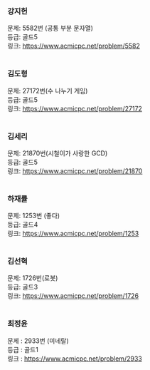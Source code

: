 ### 강지헌
문제: 5582번 (공통 부분 문자열) <br/>
등급: 골드5 <br/>
링크: https://www.acmicpc.net/problem/5582 <br/>
<br/>

### 김도형
문제: 27172번(수 나누기 게임) <br/>
등급: 골드5 <br/>
링크: https://www.acmicpc.net/problem/27172 <br/>
<br/>

### 김세리
문제: 21870번(시철이가 사랑한 GCD) <br/>
등급: 골드5 <br/>
링크: https://www.acmicpc.net/problem/21870 <br/>
<br/>

### 하재률
문제: 1253번 (좋다) <br/>
등급: 골드4 <br/>
링크: https://www.acmicpc.net/problem/1253 <br/>
<br/>

### 김선혁
문제: 1726번(로봇) <br/>
등급: 골드3 <br/>
링크: https://www.acmicpc.net/problem/1726 <br/>
<br/>

### 최정윤
문제 : 2933번 (미네랄) <br/>
등급 : 골드1 <br/>
링크 : https://www.acmicpc.net/problem/2933 <br/>
<br/>
